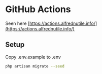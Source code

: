# GitHub Actions

Seen here [https://actions.alfrednutile.info/](https://actions.alfrednutile.info/)





## Setup
Copy .env.example to .env

```bash 
php artisan migrate --seed
```
